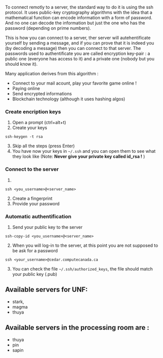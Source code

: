 To connect remotly to a server, the standard way to do it is using the ssh protocol. It uses public-key cryptography algorithms with the idea that a mathematical function can encode information with a form of password.
And no one can decode the information but just the one who has the password (depending on prime numbers).


This is how you can connect to a server, ther server will autehentificate yourself by sending a message,
and if you can prove that it is indeed you (by decoding a message) then you can connect to that server.
The passwords used to authentificate you are called encryption key-pair : a public one (everyone has access to it) and a 
private one (nobody but you should know it).

Many application derives from this algorithm :
- Connect to your mail acount, play your favorite game online !
- Paying online
- Send encrypted informations
- Blockchain technology (although it uses hashing algos)

### Create encription keys
1. Open a prompt (ctrl+alt+t)
2. Create your keys

```
ssh-keygen -t rsa
```


3. Skip all the steps (press Enter)
4. You have now your keys in `~/.ssh` and you can open them to see what they look like
(Note: **Never give your private key called id_rsa !** )

### Connect to the server
1. 

```
ssh <you_username>@<server_name>
```

2. Create a fingerprint
3. Provide your password

### Automatic authentification
1. Send your public key to the server

```
ssh-copy-id <you_username>@<server_name>
```

2. When you will log-in to the server, at this point you are not supposed to be ask for a password

```
ssh <your_username>@cedar.computecanada.ca
```

3. You can check the file `~/.ssh/authorized_keys`, the file should match your public key (.pub)

## Available servers for UNF:
- stark,
- magma
- thuya

## Available servers in the processing room are :
- thuya
- pin
- sapin
